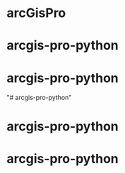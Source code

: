# arcGisPro
# arcgis-pro-python
# arcgis-pro-python
"# arcgis-pro-python" 
# arcgis-pro-python
# arcgis-pro-python
